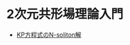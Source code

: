 # 2次元共形場理論入門

* [KP方程式のN-soliton解](https://nbviewer.org/github/genkuroki/ConformalFieldTheory/blob/main/KadomtsevPetviashviliEquation/N-soliton%20solutions%20of%20the%20Kadomtsev-Petviashvili%20equation.ipynb)

